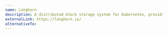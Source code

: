 ```yaml
---
name: Longhorn
description: A distributed block storage system for Kubernetes, providing persistent storage for stateful applications.
externalLink: https://longhorn.io/
alternativeTo:
---
```


